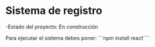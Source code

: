 <h1>Sistema de registro</h1>

-Estado del proyecto: En construcción

Para ejecutar el sistema debes poner: 
```npm install react````

